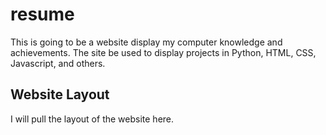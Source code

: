 # resume

This is going to be a website display my computer knowledge and achievements. The site be used to display projects in Python, HTML, CSS, Javascript, and others.

## Website Layout 

I will pull the layout of the website here.
